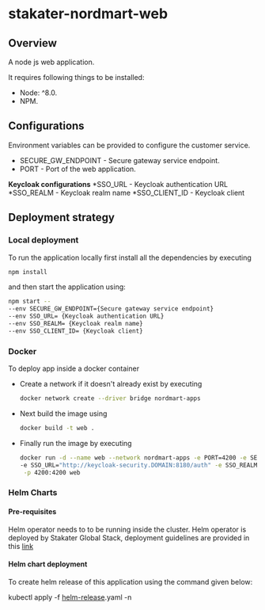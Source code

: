 # stakater-nordmart-web

## Overview

A node js web application.

It requires following things to be installed:

* Node: ^8.0.
* NPM.

## Configurations

Environment variables can be provided to configure the customer service.

* SECURE_GW_ENDPOINT - Secure gateway service endpoint.
* PORT - Port of the web application.

**Keycloak configurations**
*SSO_URL - Keycloak authentication URL
*SSO_REALM - Keycloak realm name
*SSO_CLIENT_ID - Keycloak client

## Deployment strategy

### Local deployment

To run the application locally first install all the dependencies by executing

```bash
npm install
```

and then start the application using:

```bash
npm start --
--env SECURE_GW_ENDPOINT={Secure gateway service endpoint}
--env SSO_URL= {Keycloak authentication URL}
--env SSO_REALM= {Keycloak realm name}
--env SSO_CLIENT_ID= {Keycloak client}
```

### Docker

To deploy app inside a docker container

* Create a network if it doesn't already exist by executing

  ```bash
  docker network create --driver bridge nordmart-apps
  ```

* Next build the image using

  ```bash
  docker build -t web .
  ```

* Finally run the image by executing

  ```bash
  docker run -d --name web --network nordmart-apps -e PORT=4200 -e SECURE_GW_ENDPOINT="gateway:8080" \
  -e SSO_URL="http://keycloak-security.DOMAIN:8180/auth" -e SSO_REALM="nordmart" -e SSO_CLIENT_ID="stakater-nordmart-web" \
   -p 4200:4200 web
  ```

### Helm Charts

#### Pre-requisites

Helm operator needs to to be running inside the cluster. Helm operator is deployed by Stakater Global Stack, deployment guidelines are provided in this [link](https://playbook.stakater.com/content/processes/bootstrapping/deploying-stack-on-azure.html)

#### Helm chart deployment

To create helm release of this application using the command given below:

kubectl apply -f [helm-release](https://github.com/stakater-lab/nordmart-dev-apps/blob/master/releases/web-helm-release.yaml).yaml -n <namespace-name>
